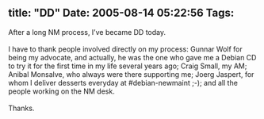 title: "DD"
Date: 2005-08-14 05:22:56
Tags: 
---
After a long NM process, I&#8217;ve became DD today.<br/><br/>
I have to thank people involved directly on my process: Gunnar Wolf for
being my advocate, and actually, he was the one who gave me a Debian CD
to try it for the first time in my life several years ago; Craig Small,
my AM; Anibal Monsalve, who always were there supporting me; Joerg
Jaspert, for whom I deliver desserts everyday at #debian-newmaint ;-);
and all the people working on the NM desk.<br/><br/>
Thanks.<br/><br/><br/><br/>
